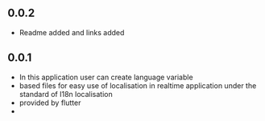 
## 0.0.2

* Readme added and links added


## 0.0.1

* In this application user can create language variable 
* based files for easy use of localisation in realtime application under the standard of I18n localisation 
* provided by flutter
* 
